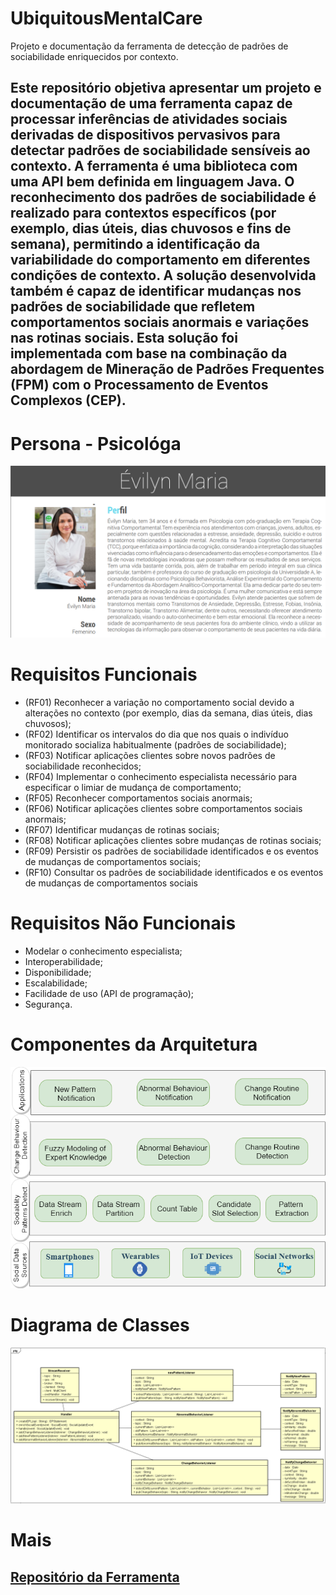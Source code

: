 # UbiquitousMentalCare
Projeto e documentação da ferramenta de detecção de padrões de sociabilidade enriquecidos por contexto.

## Este repositório objetiva apresentar um projeto e documentação de uma ferramenta capaz de processar inferências de atividades sociais derivadas de dispositivos pervasivos para detectar padrões de sociabilidade sensíveis ao contexto. A ferramenta é uma biblioteca com uma API bem definida em linguagem Java. O reconhecimento dos padrões de sociabilidade é realizado para contextos específicos (por exemplo, dias úteis, dias chuvosos e fins de semana), permitindo a identificação da variabilidade do comportamento em diferentes condições de contexto. A solução desenvolvida também é capaz de identificar mudanças nos padrões de sociabilidade que refletem comportamentos sociais anormais e variações nas rotinas sociais. Esta solução foi implementada com base na combinação da abordagem de Mineração de Padrões Frequentes (FPM) com o Processamento de Eventos Complexos (CEP). 

# Persona - Psicológa
![Screenshot](persona.png)

# Requisitos Funcionais
- (RF01) Reconhecer a variação no comportamento social devido a alterações no contexto (por exemplo, dias da semana, dias úteis, dias chuvosos); 
- (RF02) Identificar os intervalos do dia que nos quais o indivíduo monitorado socializa habitualmente (padrões de sociabilidade);
- (RF03) Notificar aplicações clientes sobre novos padrões de sociabilidade reconhecidos;
- (RF04) Implementar o conhecimento especialista necessário para especificar o limiar de mudança de comportamento;
- (RF05) Reconhecer comportamentos sociais anormais;
- (RF06) Notificar aplicações clientes sobre comportamentos sociais anormais;
- (RF07) Identificar mudanças de rotinas sociais; 
- (RF08) Notificar aplicações clientes sobre mudanças de rotinas sociais;
- (RF09) Persistir os padrões de sociabilidade identificados e os eventos de mudanças de comportamentos sociais;
- (RF10) Consultar os padrões de sociabilidade identificados e os eventos de mudanças de comportamentos sociais

# Requisitos Não Funcionais
- Modelar o conhecimento especialista;
- Interoperabilidade;
- Disponibilidade;
- Escalabilidade;
- Facilidade de uso (API de programação);
- Segurança.

# Componentes da Arquitetura
![Screenshot](Arquitetura.png)

# Diagrama de Classes
![Screenshot](diagramaClasse.png)


# Mais
## [Repositório da Ferramenta](https://github.com/Ivan-Rodrigues/SocialMHealth)

